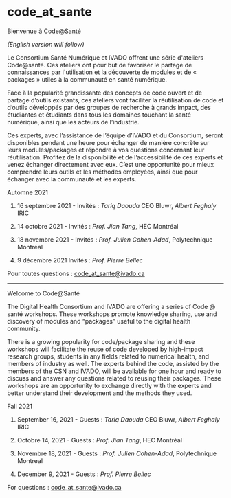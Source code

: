 # code_at_sante
Bienvenue à Code@Santé

*(English version will follow)*

Le Consortium Santé Numérique et IVADO offrent une série d'ateliers Code@santé. Ces ateliers ont pour but de favoriser le partage de connaissances par l'utilisation et la découverte de modules et de « packages » utiles à la communauté en santé numérique.  

Face à la popularité grandissante des concepts de code ouvert et de partage d’outils existants, ces ateliers vont faciliter la réutilisation de code et d’outils développés par des groupes de recherche à grands impact, des étudiantes et étudiants dans tous les domaines touchant la santé numérique, ainsi que les acteurs de l’industrie.  

Ces experts, avec l’assistance de l’équipe d’IVADO et du Consortium, seront disponibles pendant une heure pour échanger de manière concrète sur leurs modules/packages et répondre à vos questions concernant leur réutilisation. Profitez de la disponibilité et de l’accessibilité de ces experts et venez échanger directement avec eux. C’est une opportunité pour mieux comprendre leurs outils et les méthodes employées, ainsi que pour échanger avec la communauté et les experts.   
 

Automne 2021

1. 16 septembre 2021 - Invités : *Tariq Daouda* CEO Bluwr, *Albert Feghaly* IRIC <br />   
    
2. 14 octobre 2021 - Invités : *Prof. Jian Tang*, HEC Montréal <br />   
    
3. 18 novembre 2021 - Invités : *Prof. Julien Cohen-Adad*, Polytechnique Montréal <br />   
    
4. 9 décembre 2021  Invités : *Prof. Pierre Bellec* <br />   

Pour toutes questions : code_at_sante@ivado.ca

-------------------------------------------------------------------------------

Welcome to Code@Santé

The Digital Health Consortium and IVADO are offering a series of Code @ santé workshops. These workshops promote knowledge sharing, use and discovery of modules and “packages” useful to the digital health community.

There is a growing popularity for code/package sharing and these workshops will facilitate the reuse of code developed by high-impact research groups, students in any fields related to numerical health, and members of industry as well. The experts behind the code, assisted by the members of the CSN and IVADO, will be available for one hour and ready to discuss and answer any questions related to reusing their packages. These workshops are an opportunity to exchange directly with the experts and better understand their development and the methods they used.

Fall 2021

1. September 16, 2021 -     <tab id=t1>Guests : *Tariq Daouda* CEO Bluwr, *Albert Feghaly* IRIC <br />   
    
2. Octobre 14, 2021 - <tab to=t1>Guests : *Prof. Jian Tang*, HEC Montréal <br />   
    
3. Novembre 18, 2021 - <tab to=t1>Guests : *Prof. Julien Cohen-Adad*, Polytechnique Montreal <br />   
    
4. December 9, 2021  - <tab to=t1>Guests : *Prof. Pierre Bellec* <br />   

For questions : code_at_sante@ivado.ca
